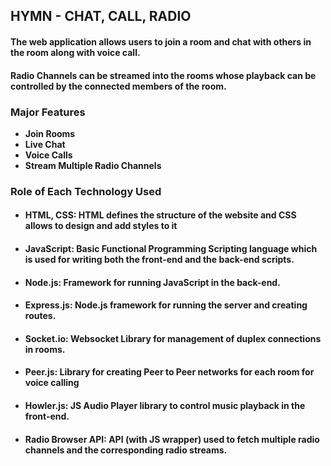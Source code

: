 ## HYMN - CHAT, CALL, RADIO

#### The web application allows users to join a room and chat with others in the room along with voice call. 
#### Radio Channels can be streamed into the rooms whose playback can be controlled by the connected members of the room.

### Major Features
- **Join Rooms**
- **Live Chat**
- **Voice Calls**
- **Stream Multiple Radio Channels**
  
### Role of Each Technology Used 
- #### HTML, CSS: **HTML defines the structure of the website and CSS allows to design and add styles to it**
- #### JavaScript: **Basic Functional Programming Scripting language which is used for writing both the front-end and the back-end scripts.**
- #### Node.js: **Framework for running JavaScript in the back-end.**
- #### Express.js: **Node.js framework for running the server and creating routes.**
- #### Socket.io: **Websocket Library for management of duplex connections in rooms.**
- #### Peer.js: **Library for creating Peer to Peer networks for each room for voice calling**
- #### Howler.js: **JS Audio Player library to control music playback in the front-end.**
- #### Radio Browser API: **API (with JS wrapper) used to fetch multiple radio channels and the corresponding radio streams.**

